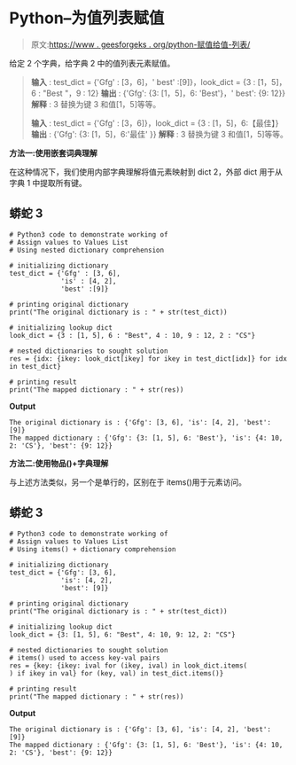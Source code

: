 # Python–为值列表赋值

> 原文:[https://www . geesforgeks . org/python-赋值给值-列表/](https://www.geeksforgeeks.org/python-assign-values-to-values-list/)

给定 2 个字典，给字典 2 中的值列表元素赋值。

> **输入** : test_dict = {'Gfg' : [3，6]，' best' :[9]}，look_dict = {3 : [1，5]，6 : "Best "，9 : 12}
> **输出** : {'Gfg': {3: [1，5]，6: 'Best'}，' best': {9: 12}}
> **解释** : 3 替换为键 3 和值[1，5]等等。
> 
> **输入** : test_dict = {'Gfg' : [3，6]}，look_dict = {3 : [1，5]，6:【最佳】}
> **输出** : {'Gfg': {3: [1，5]，6:'最佳' }}
> **解释** : 3 替换为键 3 和值[1，5]等等。

**方法一:使用嵌套词典理解**

在这种情况下，我们使用内部字典理解将值元素映射到 dict 2，外部 dict 用于从字典 1 中提取所有键。

## 蟒蛇 3

```
# Python3 code to demonstrate working of 
# Assign values to Values List
# Using nested dictionary comprehension

# initializing dictionary
test_dict = {'Gfg' : [3, 6],
             'is' : [4, 2], 
             'best' :[9]}

# printing original dictionary
print("The original dictionary is : " + str(test_dict))

# initializing lookup dict 
look_dict = {3 : [1, 5], 6 : "Best", 4 : 10, 9 : 12, 2 : "CS"}

# nested dictionaries to sought solution
res = {idx: {ikey: look_dict[ikey] for ikey in test_dict[idx]} for idx in test_dict}

# printing result 
print("The mapped dictionary : " + str(res)) 
```

**Output**

```
The original dictionary is : {'Gfg': [3, 6], 'is': [4, 2], 'best': [9]}
The mapped dictionary : {'Gfg': {3: [1, 5], 6: 'Best'}, 'is': {4: 10, 2: 'CS'}, 'best': {9: 12}}

```

**方法二:使用物品()+字典理解**

与上述方法类似，另一个是单行的，区别在于 items()用于元素访问。

## 蟒蛇 3

```
# Python3 code to demonstrate working of
# Assign values to Values List
# Using items() + dictionary comprehension

# initializing dictionary
test_dict = {'Gfg': [3, 6],
             'is': [4, 2],
             'best': [9]}

# printing original dictionary
print("The original dictionary is : " + str(test_dict))

# initializing lookup dict
look_dict = {3: [1, 5], 6: "Best", 4: 10, 9: 12, 2: "CS"}

# nested dictionaries to sought solution
# items() used to access key-val pairs
res = {key: {ikey: ival for (ikey, ival) in look_dict.items(
) if ikey in val} for (key, val) in test_dict.items()}

# printing result
print("The mapped dictionary : " + str(res))
```

**Output**

```
The original dictionary is : {'Gfg': [3, 6], 'is': [4, 2], 'best': [9]}
The mapped dictionary : {'Gfg': {3: [1, 5], 6: 'Best'}, 'is': {4: 10, 2: 'CS'}, 'best': {9: 12}}

```